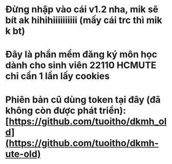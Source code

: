 # Đừng nhập vào cái v1.2 nha, mik sẽ bít ak hihihiiiiiiiiii (mấy cái trc thì mik k bt)

# Đây là phần mềm đăng ký môn học dành cho sinh viên 22110 HCMUTE chỉ cần 1 lần lấy cookies

# Phiên bản cũ dùng token tại đây (đã không còn được phát triển): [https://github.com/tuoitho/dkmh_old](https://github.com/tuoitho/dkmh-ute-old)

